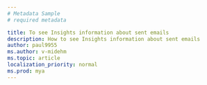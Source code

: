 ```yaml
---
# Metadata Sample
# required metadata

title: To see Insights information about sent emails
description: How to see Insights information about sent emails 
author: paul9955
ms.author: v-midehm
ms.topic: article
localization_priority: normal 
ms.prod: mya
---
```

